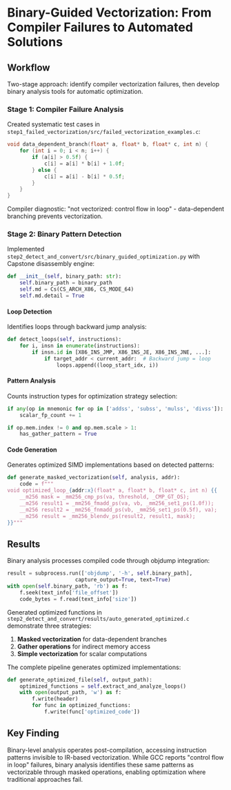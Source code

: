 # Binary-Guided Vectorization: From Compiler Failures to Automated Solutions

## Workflow

Two-stage approach: identify compiler vectorization failures, then develop binary analysis tools for automatic optimization.

### Stage 1: Compiler Failure Analysis

Created systematic test cases in `step1_failed_vectorization/src/failed_vectorization_examples.c`:

```c
void data_dependent_branch(float* a, float* b, float* c, int n) {
    for (int i = 0; i < n; i++) {
        if (a[i] > 0.5f) {
            c[i] = a[i] * b[i] + 1.0f;
        } else {
            c[i] = a[i] - b[i] * 0.5f;
        }
    }
}
```

Compiler diagnostic: "not vectorized: control flow in loop" - data-dependent branching prevents vectorization.

### Stage 2: Binary Pattern Detection

Implemented `step2_detect_and_convert/src/binary_guided_optimization.py` with Capstone disassembly engine:

```python
def __init__(self, binary_path: str):
    self.binary_path = binary_path
    self.md = Cs(CS_ARCH_X86, CS_MODE_64)
    self.md.detail = True
```

#### Loop Detection
Identifies loops through backward jump analysis:

```python
def detect_loops(self, instructions):
    for i, insn in enumerate(instructions):
        if insn.id in [X86_INS_JMP, X86_INS_JE, X86_INS_JNE, ...]:
            if target_addr < current_addr:  # Backward jump = loop
                loops.append((loop_start_idx, i))
```

#### Pattern Analysis
Counts instruction types for optimization strategy selection:

```python
if any(op in mnemonic for op in ['addss', 'subss', 'mulss', 'divss']):
    scalar_fp_count += 1

if op.mem.index != 0 and op.mem.scale > 1:
    has_gather_pattern = True
```

#### Code Generation
Generates optimized SIMD implementations based on detected patterns:

```python
def generate_masked_vectorization(self, analysis, addr):
    code = f"""
void optimized_loop_{addr:x}(float* a, float* b, float* c, int n) {{
    __m256 mask = _mm256_cmp_ps(va, threshold, _CMP_GT_OS);
    __m256 result1 = _mm256_fmadd_ps(va, vb, _mm256_set1_ps(1.0f));
    __m256 result2 = _mm256_fnmadd_ps(vb, _mm256_set1_ps(0.5f), va);
    __m256 result = _mm256_blendv_ps(result2, result1, mask);
}}"""
```

## Results

Binary analysis processes compiled code through objdump integration:

```python
result = subprocess.run(['objdump', '-h', self.binary_path], 
                      capture_output=True, text=True)
with open(self.binary_path, 'rb') as f:
    f.seek(text_info['file_offset'])
    code_bytes = f.read(text_info['size'])
```

Generated optimized functions in `step2_detect_and_convert/results/auto_generated_optimized.c` demonstrate three strategies:

1. **Masked vectorization** for data-dependent branches
2. **Gather operations** for indirect memory access  
3. **Simple vectorization** for scalar computations

The complete pipeline generates optimized implementations:

```python
def generate_optimized_file(self, output_path):
    optimized_functions = self.extract_and_analyze_loops()
    with open(output_path, 'w') as f:
        f.write(header)
        for func in optimized_functions:
            f.write(func['optimized_code'])
```

## Key Finding

Binary-level analysis operates post-compilation, accessing instruction patterns invisible to IR-based vectorization. While GCC reports "control flow in loop" failures, binary analysis identifies these same patterns as vectorizable through masked operations, enabling optimization where traditional approaches fail. 